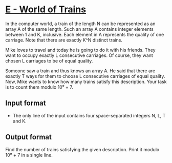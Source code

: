 # [E - World of Trains][link]

In the computer world, a train of the length N can be represented as an array A of the same length. Such an array A contains integer elements between 1 and K, inclusive. Each element in A represents the quality of one carriage. Note that there are exactly K^N distinct trains.

Mike loves to travel and today he is going to do it with his friends. They want to occupy exactly L consecutive carriages. Of course, they want chosen L carriages to be of equal quality.

Someone saw a train and thus knows an array A. He said that there are exactly T ways for them to choose L consecutive carriages of equal quality. Now, Mike wants to know how many trains satisfy this description. Your task is to count them modulo 10⁹ + 7.

## Input format

- The only line of the input contains four space-separated integers N, L, T and K.

## Output format

Find the number of trains satisfying the given description. Print it modulo 10⁹ + 7 in a single line.

[link]: https://www.hackerearth.com/practice/algorithms/dynamic-programming/2-dimensional/practice-problems/algorithm/e-world-of-trains/
